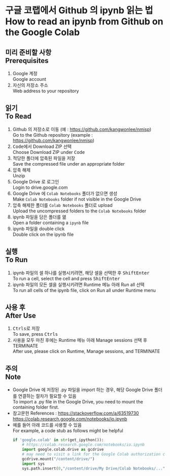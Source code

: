 # 구글 코랩에서 Github 의 ipynb 읽는 법<br>How to read an ipynb from Github on the Google Colab

## 미리 준비할 사항<br>Prerequisites
1. Google 계정<br>Google account
1. 자신의 저장소 주소<br>Web address to your repository

## 읽기<br>To Read
1. Github 의 저장소로 이동 (예 : https://github.com/kangwonlee/nmisp)<br>Go to the Github repository (example : https://github.com/kangwonlee/nmisp)
1. <kbd>Code</kbd>에서 Download ZIP 선택<br>Choose Download ZIP under <kbd>Code</kbd>
1. 적당한 폴더에 압축된 파일을 저장<br>Save the compressed file under an appropriate folder
1. 압축 해제<br>Unzip
1. Google Drive 로 로그인<br>Login to drive.google.com
1. Google Drive 에 `Colab Notebooks` 폴더가 없으면 생성<br>Make `Colab Notebooks` folder if not visible in the Google Drive
1. 압축 해제한 폴더를 `Colab Notebooks` 폴더로 upload<br>Upload the uncompressed folders to the `Colab Notebooks` folder
1. ipynb 파일을 담은 폴더를 엶<br>Open a folder containing a `ipynb` file
1. ipynb 파일을 double click<br>Double click on the ipynb file
## 실행<br>To Run
1. ipynb 파일의 셀 하나를 실행시키려면, 해당 셀을 선택한 후 <kbd>Shift</kbd><kbd>Enter</kbd><br>To run a cell, select the cell and press <kbd>Shift</kbd><kbd>Enter</kbd>
1. ipynb 파일의 모든 셀을 실행시키려면 Runtime 메뉴 아래 Run all 선택<br>To run all cells of the ipynb file, click on Run all under Runtime menu
## 사용 후<br>After Use
1. <kbd>Ctrl</kbd><kbd>s</kbd>로 저장<br>To save, press <kbd>Ctrl</kbd><kbd>s</kbd>
1. 사용을 모두 마친 후에는 Runtime 메뉴 아래 Manage sessions 선택 후 TERMINATE<br>After use, please click on Runtime, Manage sessions, and TERMINATE
## 주의<br>Note
* Google Drive 에 저장된 .py 파일을 import 하는 경우, 해당 Google Drive 폴더를 연결하는 절차가 필요할 수 있음<br>To import a .py file in the Google Drive, you need to mount the containing folder first.
* 참고문헌 References :
    https://stackoverflow.com/a/63519730
    https://colab.research.google.com/notebooks/io.ipynb
* 예를 들어 아래 코드를 사용할 수 있음<br>For example, a code stub as follows might be helpful
    ``` python
    if 'google.colab' in str(get_ipython()):
        # https://colab.research.google.com/notebooks/io.ipynb
        import google.colab.drive as gcdrive
        # may need to visit a link for the Google Colab authorization code
        gcdrive.mount("/content/drive/")
        import sys
        sys.path.insert(0,"/content/drive/My Drive/Colab Notebooks/...")
   ```
